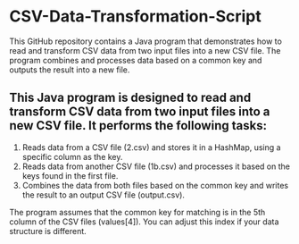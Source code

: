 # CSV-Data-Transformation-Script
This GitHub repository contains a Java program that demonstrates how to read and transform CSV data from two input files into a new CSV file. The program combines and processes data based on a common key and outputs the result into a new file.

## This Java program is designed to read and transform CSV data from two input files into a new CSV file. It performs the following tasks:
1. Reads data from a CSV file (2.csv) and stores it in a HashMap, using a specific column as the key.
2. Reads data from another CSV file (1b.csv) and processes it based on the keys found in the first file.
3. Combines the data from both files based on the common key and writes the result to an output CSV file (output.csv).

The program assumes that the common key for matching is in the 5th column of the CSV files (values[4]). You can adjust this index if your data structure is different.
